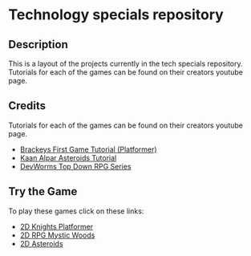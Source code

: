 # Technology specials repository
## Description
This is a layout of the projects currently in the tech specials repository.\
Tutorials for each of the games can be found on their creators youtube page.
## Credits
Tutorials for each of the games can be found on their creators youtube page.
- [Brackeys First Game Tutorial (Platformer)](https://youtu.be/LOhfqjmasi0?feature=shared)
- [Kaan Alpar Asteroids Tutorial](https://youtu.be/FmIo8iBV1W8?feature=shared)
- [DevWorms Top Down RPG Series](https://youtube.com/playlist?list=PL3cGrGHvkwn0zoGLoGorwvGj6dHCjLaGd&feature=shared)


## Try the Game
To play these games click on these links:
- [2D Knights Platformer](https://jvansant13.github.io/Technology-Specials/2d%20Knights%20Platformer/Game)
- [2D RPG Mystic Woods]()
- [2D Asteroids](https://jvansant13.github.io/Technology-Specials/Asteroids/Game)
